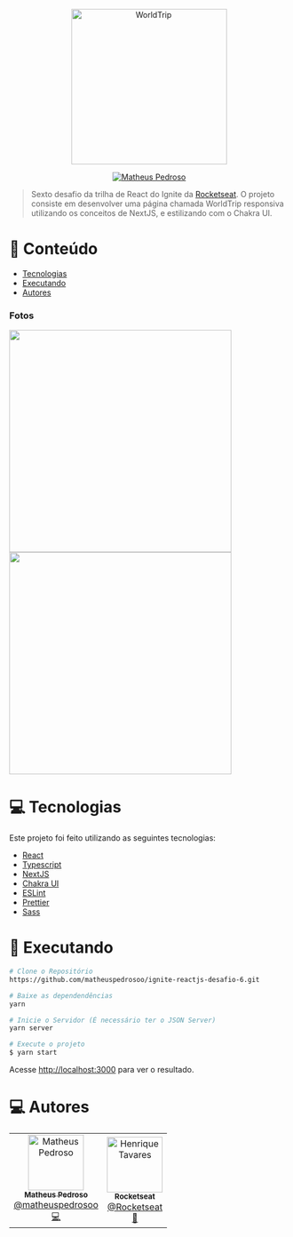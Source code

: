 <p align="center">
   <img src="https://github.com/matheuspedrosoo/ignite-reactjs-desafio-6/preview/logo.svg" alt="WorldTrip" width="280"/>
</p>

<p align="center">
   <a href="https://www.linkedin.com/in/matheuspedrosoo/">
      <img alt="Matheus Pedroso" src="https://img.shields.io/badge/-Matheus Pedroso-ffba08?style=flat&logo=Linkedin&logoColor=white" />
   </a>

</p>

> Sexto desafio da trilha de React do Ignite da [Rocketseat](https://github.com/Rocketseat). O projeto consiste em desenvolver uma página chamada WorldTrip responsiva utilizando os conceitos de NextJS, e estilizando com o Chakra UI.

# :pushpin: Conteúdo

- [Tecnologias](#computer-tecnologias)
- [Executando](#construction_worker-executando)
- [Autores](#computer-autores)

### Fotos

<div>
   <img src="https://github.com/matheuspedrosoo/ignite-reactjs-desafio-6/preview/img1.jpg" width="400px" />
   <img src="https://github.com/matheuspedrosoo/ignite-reactjs-desafio-6/preview/img2.jpg" width="400px" />
</div>

# :computer: Tecnologias

Este projeto foi feito utilizando as seguintes tecnologias:

- [React](https://reactjs.org/)
- [Typescript](https://www.typescriptlang.org/)
- [NextJS](https://nextjs.org/)
- [Chakra UI](https://chakra-ui.com/)
- [ESLint](https://eslint.org/)
- [Prettier](https://prettier.io/)
- [Sass](https://sass-lang.com/)

# :construction_worker: Executando

```bash
# Clone o Repositório
https://github.com/matheuspedrosoo/ignite-reactjs-desafio-6.git
```

```bash
# Baixe as dependendências
yarn
```

```bash
# Inicie o Servidor (É necessário ter o JSON Server)
yarn server
```

```bash
# Execute o projeto
$ yarn start
```

Acesse <http://localhost:3000> para ver o resultado.

# :computer: Autores

<table>
  <tr>
    <td align="center">
      <a href="http://github.com/matheuspedrosoo/">
        <img src="https://avatars.githubusercontent.com/u/76970330?v=4" width="100px;" alt="Matheus Pedroso"/>
        <br />
        <sub>
          <b>Matheus Pedroso</b>
        </sub>
       </a>
       <br />
       <a href="https://www.linkedin.com/in/matheuspedrosoo/" title="Linkedin">@matheuspedrosoo</a>
       <br />
       <a href="https://github.com/tavareshenrique/fastfeet-api/commits?author=tavareshenrique" title="Code">💻</a>
    </td>
    <td align="center">
      <a href="http://github.com/tavareshenrique/">
        <img src="https://avatars0.githubusercontent.com/u/28929274?s=200&v=4" width="100px;" alt="Henrique Tavares"/>
        <br />
        <sub>
          <b>Rocketseat</b>
        </sub>
       </a>
       <br />
       <a href="https://github.com/Rocketseat" title="Linkedin">@Rocketseat</a>
       <br />
       <a href="https://github.com/tavareshenrique/fastfeet-api/commits?author=tavareshenrique" title="Creators">🚀</a>
    </td>
  </tr>
</table>
